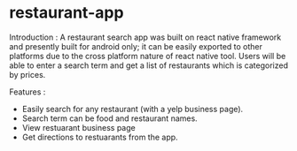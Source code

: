 # restaurant-app

Introduction :
A restaurant search app was built on react native framework and presently built for android only; it can be easily exported to other platforms due to the cross platform nature of react native tool. Users will be able to enter a search term and get a list of restaurants which is categorized by prices.

Features :
- Easily search for any restaurant (with a yelp business page).
- Search term can be food and restaurant names.
- View restuarant business page 
- Get directions to restuarants from the app.

